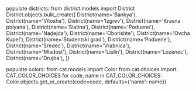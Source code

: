 populate districts:
from district.models import District
District.objects.bulk_create([
    District(name='Bankya'),
    District(name='Vitosha'),
    District(name='Izgrev'),
    District(name='Krasna polyana'),
    District(name='Slatina'),
    District(name='Poduene'),
    District(name='Nadejda'),
    District(name='Oborishte'),
    District(name='Ovcha Kupel'),
    District(name='Studentski grad'),
    District(name='Poduene'),
    District(name='Sredec'),
    District(name='Vrabnica'),
    District(name='Mladost'),
    District(name='Liulin'),
    District(name='Lozenec'),
    District(name='Drujba'),
    ])

populate colors:
from cat.models import Color
from cat.choices import CAT_COLOR_CHOICES
for code, name in CAT_COLOR_CHOICES:
     Color.objects.get_or_create(code=code, defaults={'name': name})